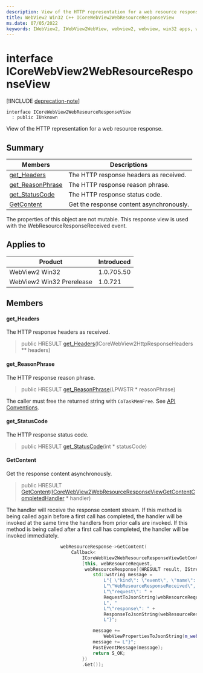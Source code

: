 ```yaml
---
description: View of the HTTP representation for a web resource response.
title: WebView2 Win32 C++ ICoreWebView2WebResourceResponseView
ms.date: 07/05/2022
keywords: IWebView2, IWebView2WebView, webview2, webview, win32 apps, win32, edge, ICoreWebView2, ICoreWebView2Controller, browser control, edge html, ICoreWebView2WebResourceResponseView
---
```


# interface ICoreWebView2WebResourceResponseView

[!INCLUDE [deprecation-note](../includes/deprecation-note.md)]

```
interface ICoreWebView2WebResourceResponseView
  : public IUnknown
```

View of the HTTP representation for a web resource response.

## Summary

 Members                        | Descriptions
--------------------------------|---------------------------------------------
[get_Headers](#get_headers) | The HTTP response headers as received.
[get_ReasonPhrase](#get_reasonphrase) | The HTTP response reason phrase.
[get_StatusCode](#get_statuscode) | The HTTP response status code.
[GetContent](#getcontent) | Get the response content asynchronously.

The properties of this object are not mutable. This response view is used with the WebResourceResponseReceived event.

## Applies to

Product                         | Introduced
--------------------------------|---------------------------------------------
WebView2 Win32            |    1.0.705.50
WebView2 Win32 Prerelease |    1.0.721

## Members

#### get_Headers

The HTTP response headers as received.

> public HRESULT [get_Headers](#get_headers)(ICoreWebView2HttpResponseHeaders ** headers)

#### get_ReasonPhrase

The HTTP response reason phrase.

> public HRESULT [get_ReasonPhrase](#get_reasonphrase)(LPWSTR * reasonPhrase)

The caller must free the returned string with `CoTaskMemFree`. See [API Conventions](/microsoft-edge/webview2/concepts/win32-api-conventions#strings).

#### get_StatusCode

The HTTP response status code.

> public HRESULT [get_StatusCode](#get_statuscode)(int * statusCode)

#### GetContent

Get the response content asynchronously.

> public HRESULT [GetContent](#getcontent)([ICoreWebView2WebResourceResponseViewGetContentCompletedHandler](icorewebview2webresourceresponseviewgetcontentcompletedhandler.md) * handler)

The handler will receive the response content stream. If this method is being called again before a first call has completed, the handler will be invoked at the same time the handlers from prior calls are invoked. If this method is being called after a first call has completed, the handler will be invoked immediately. 
```cpp
                    webResourceResponse->GetContent(
                        Callback<
                            ICoreWebView2WebResourceResponseViewGetContentCompletedHandler>(
                            [this, webResourceRequest,
                             webResourceResponse](HRESULT result, IStream* content) {
                                std::wstring message =
                                    L"{ \"kind\": \"event\", \"name\": "
                                    L"\"WebResourceResponseReceived\", \"args\": {"
                                    L"\"request\": " +
                                    RequestToJsonString(webResourceRequest.get()) +
                                    L", "
                                    L"\"response\": " +
                                    ResponseToJsonString(webResourceResponse.get(), content) +
                                    L"}";

                                message +=
                                    WebViewPropertiesToJsonString(m_webviewEventSource.get());
                                message += L"}";
                                PostEventMessage(message);
                                return S_OK;
                            })
                            .Get());
```

